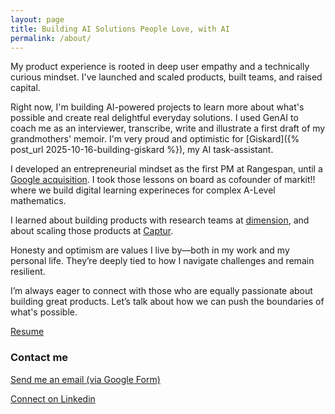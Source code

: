 ```yaml
---
layout: page
title: Building AI Solutions People Love, with AI
permalink: /about/
---
```


My product experience is rooted in deep user empathy and a technically curious mindset. I've launched and scaled products, built teams, and raised capital.

Right now, I'm building AI-powered projects to learn more about what's possible and create real delightful everyday solutions. I used GenAI to coach me as an interviewer, transcribe, write and illustrate a first draft of my grandmothers' memoir. I'm very proud and optimistic for [Giskard]({% post_url 2025-10-16-building-giskard %}), my AI task-assistant.

I developed an entrepreneurial mindset as the first PM at Rangespan, until a [Google acquisition](https://techcrunch.com/2014/05/02/google-buys-rangespan-to-add-supply-chain-management-to-its-e-commerce-business/). I took those lessons on board as cofounder of markit!! where we build digital learning experineces for complex A-Level mathematics.

I learned about building products with research teams at [dimension](https://dimensionstudio.co/), and about scaling those products at [Captur](https://www.captur.ai/).

Honesty and optimism are values I live by—both in my work and my personal life. They’re deeply tied to how I navigate challenges and remain resilient.

I’m always eager to connect with those who are equally passionate about building great products. Let’s talk about how we can push the boundaries of what's possible.

[Resume](https://docs.google.com/document/d/e/2PACX-1vScvwQXNWtDHJCmkXLz_L-VqQ6d_J-IHuFzX-_UxJw7sxZpTLec6BZgN4L3RPHW-S46ezND7RuaiNG0/pub)

### Contact me
[Send me an email (via Google Form)](https://docs.google.com/forms/d/e/1FAIpQLSejFqvnGVUDY6LkE9MK624vUygDLL-gmpV41jHxq53-qedkow/viewform?usp=header)

[Connect on Linkedin](https://www.linkedin.com/in/charles44dupont/)
